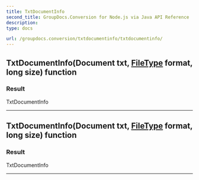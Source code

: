 ```yaml
---
title: TxtDocumentInfo
second_title: GroupDocs.Conversion for Node.js via Java API Reference
description: 
type: docs

url: /groupdocs.conversion/txtdocumentinfo/txtdocumentinfo/
---
```


## TxtDocumentInfo(Document txt, [FileType](../../filetype) format, long size) function


### Result
TxtDocumentInfo


---


## TxtDocumentInfo(Document txt, [FileType](../../filetype) format, long size) function


### Result
TxtDocumentInfo


---


